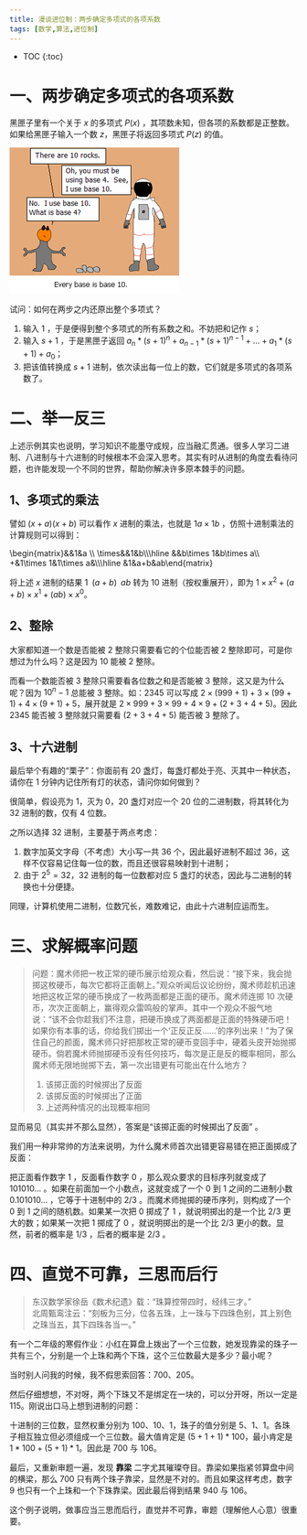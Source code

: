 ```yaml
---
title: 漫谈进位制：两步确定多项式的各项系数
tags: [数学,算法,进位制]
---
```


* TOC
{:toc}

# 一、两步确定多项式的各项系数

黑匣子里有一个关于 $x$ 的多项式 $P(x)$ ，其项数未知，但各项的系数都是正整数。如果给黑匣子输入一个数 $z$，黑匣子将返回多项式 $P(z)$ 的值。  

![every errbase is 10](/img/base10.gif)
 
试问：如何在两步之内还原出整个多项式？

1. 输入 $1$ ，于是便得到整个多项式的所有系数之和。不妨把和记作 $s$；
2. 输入 $s + 1$ ，于是黑匣子返回 $a_n * (s + 1)^n + a_{n-1} * (s + 1)^{n-1} + … + a_1 * (s + 1) + a_0$；
3. 把该值转换成 $s + 1$ 进制，依次读出每一位上的数，它们就是多项式的各项系数了。

# 二、举一反三

上述示例其实也说明，学习知识不能墨守成规，应当融汇贯通。很多人学习二进制、八进制与十六进制的时候根本不会深入思考。其实有时从进制的角度去看待问题，也许能发现一个不同的世界，帮助你解决许多原本棘手的问题。

## 1、多项式的乘法

譬如 $(x+a)(x+b)$ 可以看作 $x$ 进制的乘法，也就是 $1a \times 1b$ ，仿照十进制乘法的计算规则可以得到：
  
<p>
\begin{matrix}&&1&a \\
\times&&1&b\\\hline
&&b\times 1&b\times a\\
+&1\times 1&1\times a&\\\hline
&1&a+b&ab\end{matrix}
</p> 
 
将上述 $x$ 进制的结果 $1\,\,\,(a+b)\,\,\,ab$ 转为 10 进制（按权重展开），即为 $1\times x^2+(a+b)\times x^1+(ab)\times x^0$。

## 2、整除

大家都知道一个数是否能被 2 整除只需要看它的个位能否被 2 整除即可，可是你想过为什么吗？这是因为 10 能被 2 整除。

而看一个数能否被 3 整除只需要看各位数之和是否能被 3 整除，这又是为什么呢？因为 $10^n-1$ 总能被 3 整除。如：2345 可以写成 $2 \times  (999+1) + 3 \times  (99+1) + 4 \times  (9+1) + 5$，展开就是 $2 \times  999+3 \times  99+4 \times  9 + (2+3+4+5)$。因此 2345 能否被 3 整除就只需要看 $(2+3+4+5)$ 能否被 3 整除了。

## 3、十六进制

最后举个有趣的“栗子”：你面前有 20 盏灯，每盏灯都处于亮、灭其中一种状态，请你在 1 分钟内记住所有灯的状态，请问你如何做到？  

很简单，假设亮为 1，灭为 0，20 盏灯对应一个 20 位的二进制数，将其转化为 32 进制的数，仅有 4 位数。

之所以选择 32 进制，主要基于两点考虑：

1. 数字加英文字母（不考虑）大小写一共 36 个，因此最好进制不超过 36，这样不仅容易记住每一位的数，而且还很容易映射到十进制；
2. 由于 $2^5=32$，32 进制的每一位数都对应 5 盏灯的状态，因此与二进制的转换也十分便捷。

同理，计算机使用二进制，位数冗长，难数难记，由此十六进制应运而生。

# 三、求解概率问题

> 问题：魔术师把一枚正常的硬币展示给观众看，然后说：“接下来，我会抛掷这枚硬币，每次它都将正面朝上。”观众听闻后议论纷纷，魔术师趁机迅速地把这枚正常的硬币换成了一枚两面都是正面的硬币。魔术师连掷 10 次硬币，次次正面朝上，赢得观众雷鸣般的掌声。其中一个观众不服气地说：“该不会你趁我们不注意，把硬币换成了两面都是正面的特殊硬币吧！如果你有本事的话，你给我们掷出一个‘正反正反……’的序列出来！”为了保住自己的颜面，魔术师只好把那枚正常的硬币变回手中，硬着头皮开始抛掷硬币。倘若魔术师抛掷硬币没有任何技巧，每次是正是反的概率相同，那么魔术师无限地抛掷下去，第一次出错更有可能出在什么地方？
> 1. 该掷正面的时候掷出了反面
> 2. 该掷反面的时候掷出了正面
> 3. 上述两种情况的出现概率相同

显而易见（其实并不那么显然），答案是“该掷正面的时候掷出了反面” 。

我们用一种非常帅的方法来说明，为什么魔术师首次出错更容易错在把正面掷成了反面：

把正面看作数字 1 ，反面看作数字 0 ，那么观众要求的目标序列就变成了 101010… 。如果在前面加一个小数点，这就变成了一个 0 到 1 之间的二进制小数 0.101010… ，它等于十进制中的 2/3 。而魔术师抛掷的硬币序列，则构成了一个 0 到 1 之间的随机数。如果某一次把 0 掷成了 1 ，就说明掷出的是一个比 2/3 更大的数；如果某一次把 1 掷成了 0 ，就说明掷出的是一个比 2/3 更小的数。显然，前者的概率是 1/3 ，后者的概率是 2/3 。

# 四、直觉不可靠，三思而后行

> 东汉数学家徐岳《数术纪遗》载：“珠算控带四时，经纬三才。”  
> 北周甄鸾注云：“刻板为三分，位各五珠，上一珠与下四珠色别，其上别色之珠当五，其下四珠各当一。”

有一个二年级的寒假作业：小红在算盘上拨出了一个三位数，她发现靠梁的珠子一共有三个，分别是一个上珠和两个下珠，这个三位数最大是多少？最小呢？

当时别人问我的时候，我不假思索回答：700、205。

然后仔细想想，不对呀，两个下珠又不是绑定在一块的，可以分开呀，所以一定是 115。刚说出口马上想到进制的问题：

十进制的三位数，显然权重分别为 100、10、1，珠子的值分别是 5、1、1。各珠子相互独立但必须组成一个三位数。最大值肯定是 $(5+1+1)*100$，最小肯定是 $1*100+(5+1)*1$。因此是 700 与 106。

最后，又重新审题一遍，发现 __靠梁__ 二字尤其璀璨夺目。靠梁如果指紧邻算盘中间的横梁，那么 700 只有两个珠子靠梁，显然是不对的。而且如果这样考虑，数字 9 也只有一个上珠和一个下珠靠梁。因此最后得到结果 940 与 106。

这个例子说明，做事应当三思而后行，直觉并不可靠，审题（理解他人心意）很重要。


